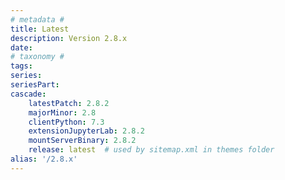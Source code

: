 ```yaml
---
# metadata # 
title: Latest
description: Version 2.8.x 
date: 
# taxonomy #
tags:
series:
seriesPart:
cascade:
    latestPatch: 2.8.2
    majorMinor: 2.8
    clientPython: 7.3
    extensionJupyterLab: 2.8.2
    mountServerBinary: 2.8.2
    release: latest  # used by sitemap.xml in themes folder
alias: '/2.8.x'
---
```

